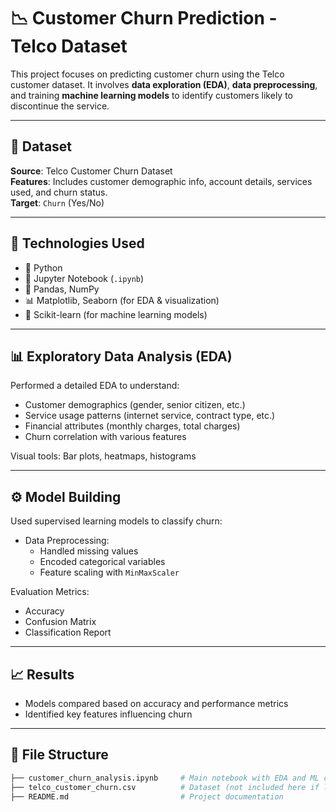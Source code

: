 # 📉 Customer Churn Prediction - Telco Dataset

This project focuses on predicting customer churn using the Telco customer dataset. It involves **data exploration (EDA)**, **data preprocessing**, and training **machine learning models** to identify customers likely to discontinue the service.

---

## 📂 Dataset

**Source**: Telco Customer Churn Dataset  
**Features**: Includes customer demographic info, account details, services used, and churn status.  
**Target**: `Churn` (Yes/No)

---

## 🧪 Technologies Used

- 🐍 Python
- 📓 Jupyter Notebook (`.ipynb`)
- 🧮 Pandas, NumPy
- 📊 Matplotlib, Seaborn (for EDA & visualization)
- 🤖 Scikit-learn (for machine learning models)

---

## 📊 Exploratory Data Analysis (EDA)

Performed a detailed EDA to understand:
- Customer demographics (gender, senior citizen, etc.)
- Service usage patterns (internet service, contract type, etc.)
- Financial attributes (monthly charges, total charges)
- Churn correlation with various features

Visual tools: Bar plots, heatmaps, histograms

---

## ⚙️ Model Building

Used supervised learning models to classify churn:
- Data Preprocessing:
  - Handled missing values
  - Encoded categorical variables
  - Feature scaling with `MinMaxScaler`

Evaluation Metrics:
- Accuracy
- Confusion Matrix
- Classification Report

---

## 📈 Results

- Models compared based on accuracy and performance metrics
- Identified key features influencing churn

---

## 📁 File Structure

```bash
├── customer_churn_analysis.ipynb     # Main notebook with EDA and ML code
├── telco_customer_churn.csv          # Dataset (not included here if large)
├── README.md                         # Project documentation

